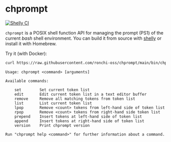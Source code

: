 # chprompt

[![Shelly CI](https://github.com/ronchi-oss/chprompt/actions/workflows/shelly-ci.yml/badge.svg)](https://github.com/ronchi-oss/chprompt/actions/workflows/shelly-ci.yml)

`chprompt` is a POSIX shell function API for managing the prompt (PS1) of the current *bash* shell environment. You can build it from source with [shelly](https://github.com/ronchi-oss/shelly) or install it with Homebrew.

Try it (with Docker):

```sh
curl https://raw.githubusercontent.com/ronchi-oss/chprompt/main/bin/chprompt-alpine | sh
```

```
Usage: chprompt <command> [arguments]

Available commands:

	set        Set current token list
	edit       Edit current token list in a text editor buffer
	remove     Remove all matching tokens from token list
	list       List current token list
	lpop       Remove <count> tokens from left-hand side of token list
	rpop       Remove <count> tokens from right-hand side token list
	prepend    Insert tokens at left-hand side of token list
	append     Insert tokens at right-hand side of token list
	version    Print chprompt version

Run "chprompt help <command>" for further information about a command.
```
